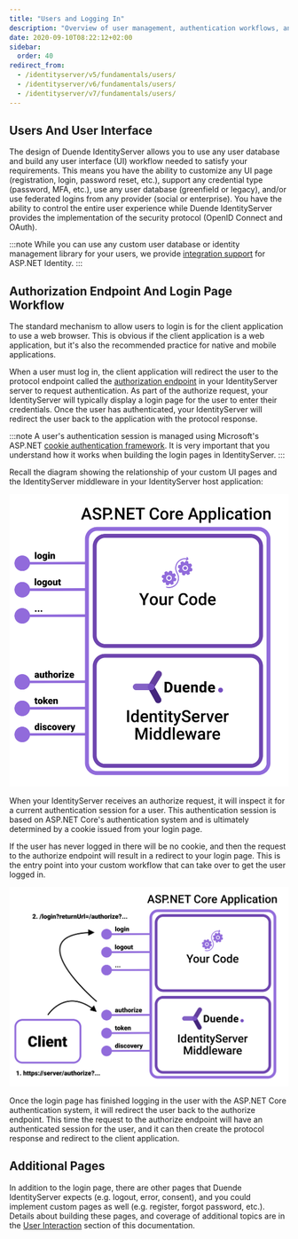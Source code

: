 ```yaml
---
title: "Users and Logging In"
description: "Overview of user management, authentication workflows, and UI customization options in Duende IdentityServer"
date: 2020-09-10T08:22:12+02:00
sidebar:
  order: 40
redirect_from:
  - /identityserver/v5/fundamentals/users/
  - /identityserver/v6/fundamentals/users/
  - /identityserver/v7/fundamentals/users/
---
```


## Users And User Interface

The design of Duende IdentityServer allows you to use any user database and build any user interface (UI) workflow
needed to satisfy your requirements.
This means you have the ability to customize any UI page (registration, login, password reset, etc.), support any
credential type (password, MFA, etc.), use any user database (greenfield or legacy), and/or use federated logins from
any provider (social or enterprise).
You have the ability to control the entire user experience while Duende IdentityServer provides the implementation of
the security protocol (OpenID Connect and OAuth).

:::note
While you can use any custom user database or identity management library for your users, we
provide [integration support](/identityserver/aspnet-identity/index.md) for ASP.NET Identity.
:::

## Authorization Endpoint And Login Page Workflow

The standard mechanism to allow users to login is for the client application to use a web browser.
This is obvious if the client application is a web application, but it's also the recommended practice for native and
mobile applications.

When a user must log in, the client application will redirect the user to the protocol endpoint called
the [authorization endpoint](/identityserver/reference/endpoints/authorize) in your IdentityServer server to request
authentication.
As part of the authorize request, your IdentityServer will typically display a login page for the user to enter their
credentials.
Once the user has authenticated, your IdentityServer will redirect the user back to the application with the protocol
response.

:::note
A user's authentication session is managed using Microsoft's
ASP.NET [cookie authentication framework](https://learn.microsoft.com/en-us/aspnet/core/security/authentication/cookie).
It is very important that you understand how it works when building the login pages in IdentityServer.
:::

Recall the diagram showing the relationship of your custom UI pages and the IdentityServer middleware in your
IdentityServer host application:

![middleware diagram](../overview/images/middleware.svg)

When your IdentityServer receives an authorize request, it will inspect it for a current authentication session for a
user. This authentication session is based on ASP.NET Core's authentication system and is ultimately determined by a
cookie issued from your login page.

If the user has never logged in there will be no cookie, and then the request to the authorize endpoint will result in a
redirect to your login page. This is the entry point into your custom workflow that can take over to get the user logged
in.

![sign in flow](../ui/images/signin_flow.svg)

Once the login page has finished logging in the user with the ASP.NET Core authentication system, it will redirect the
user back to the authorize endpoint.
This time the request to the authorize endpoint will have an authenticated session for the user, and it can then create
the protocol response and redirect to the client application.

## Additional Pages

In addition to the login page, there are other pages that Duende IdentityServer expects (e.g. logout, error, consent),
and you could implement custom pages as well (e.g. register, forgot password, etc.).
Details about building these pages, and coverage of additional topics are in the
[User Interaction](/identityserver/ui)
section of this documentation.
